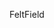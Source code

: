 <span data-ttu-id="3ad11-101">Felt</span><span class="sxs-lookup"><span data-stu-id="3ad11-101">Field</span></span>

